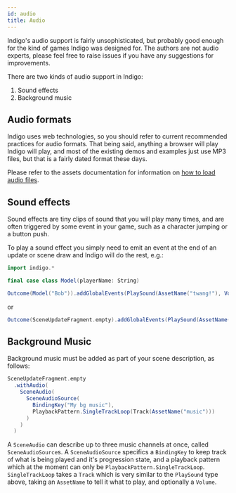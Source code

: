 ```yaml
---
id: audio
title: Audio
---
```


Indigo's audio support is fairly unsophisticated, but probably good enough for the kind of games Indigo was designed for. The authors are not audio experts, please feel free to raise issues if you have any suggestions for improvements.

There are two kinds of audio support in Indigo:

1. Sound effects
2. Background music

## Audio formats

Indigo uses web technologies, so you should refer to current recommended practices for audio formats. That being said, anything a browser will play Indigo will play, and most of the existing demos and examples just use MP3 files, but that is a fairly dated format these days.

Please refer to the assets documentation for information on [how to load audio files](/platform/assets.md).

## Sound effects

Sound effects are tiny clips of sound that you will play many times, and are often triggered by some event in your game, such as a character jumping or a button push.

To play a sound effect you simply need to emit an event at the end of an update or scene draw and Indigo will do the rest, e.g.:

```scala mdoc:js:shared
import indigo.*

final case class Model(playerName: String)

Outcome(Model("Bob")).addGlobalEvents(PlaySound(AssetName("twang!"), Volume(0.5)))
```

or

```scala mdoc:js
Outcome(SceneUpdateFragment.empty).addGlobalEvents(PlaySound(AssetName("bounce"), Volume.Max))
```

## Background Music

Background music must be added as part of your scene description, as follows:

```scala mdoc:js
SceneUpdateFragment.empty
  .withAudio(
    SceneAudio(
      SceneAudioSource(
        BindingKey("My bg music"),
        PlaybackPattern.SingleTrackLoop(Track(AssetName("music")))
      )
    )
  )
```

A `SceneAudio` can describe up to three music channels at once, called `SceneAudioSource`s. A `SceneAudioSource` specifics a `BindingKey` to keep track of what is being played and it's progression state, and a playback pattern which at the moment can only be `PlaybackPattern.SingleTrackLoop`. `SingleTrackLoop` takes a `Track` which is very similar to the `PlaySound` type above, taking an `AssetName` to tell it what to play, and optionally a `Volume`.
